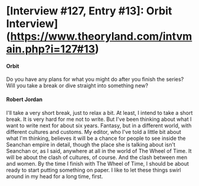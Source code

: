 # [Interview #127, Entry #13]: Orbit Interview](https://www.theoryland.com/intvmain.php?i=127#13)

#### Orbit

Do you have any plans for what you might do after you finish the series? Will you take a break or dive straight into something new?

#### Robert Jordan

I'll take a very short break, just to relax a bit. At least, I intend to take a short break. It is very hard for me not to write. But I've been thinking about what I want to write next for about six years. Fantasy, but in a different world, with different cultures and customs. My editor, who I've told a little bit about what I'm thinking, believes it will be a chance for people to see inside the Seanchan empire in detail, though the place she is talking about isn't Seanchan or, as I said, anywhere at all in the world of The Wheel of Time. It will be about the clash of cultures, of course. And the clash between men and women. By the time I finish with The Wheel of Time, I should be about ready to start putting something on paper. I like to let these things swirl around in my head for a long time, first.


